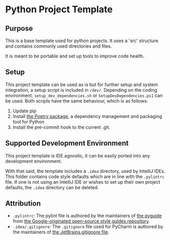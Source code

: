 # Python Project Template

## Purpose
This is a base template used for python projects. It uses a 'src' structure and contains commonly used directories and files.

It is meant to be portable and set up tools to improve code health.

## Setup
This project template can be used as is but for further setup and system integration, a setup script is included in `/dev/`. Depending on the coding environment, `setup_dev_dependencies.sh` or `SetupDevDependencies.ps1` can be used. Both scripts have the same behaviour, which is as follows:
1. Update pip
2. Install [the Poetry package](https://python-poetry.org/), a dependency management and packaging tool for Python
3. Install the pre-commit hook to the current .git.

## Supported Development Environment
This project template is IDE agnostic, it can be easily ported into any development environment.

With that said, the template includes a `.idea` directory, used by IntelliJ IDEs. This folder contains code style defaults which are in line with the `.pylintrc` file. If one is not using an IntelliJ IDE or wishes to set up their own project defaults, the `.idea` directory can be deleted.

## Attribution
* `.pylintrc`: The pylint file is authored by the maintainers of [the pyguide](https://google.github.io/styleguide/pyguide.html) from [the Google-originated open-source style guides repository](https://github.com/google/styleguide).
* `.idea/.gitignore`: The `.gitignore` file used for PyCharm is authored by the maintainers of [the JetBrains.gitignore file](https://github.com/github/gitignore/blob/main/Global/JetBrains.gitignore).
